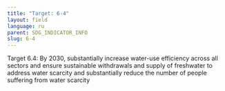 ```yaml
---
title: "Target: 6-4"
layout: field
language: ru
parent: SDG_INDICATOR_INFO
slug: 6-4
---
```

Target 6.4: By 2030, substantially increase water-use efficiency across all sectors and ensure sustainable withdrawals and supply of freshwater to address water scarcity and substantially reduce the number of people suffering from water scarcity